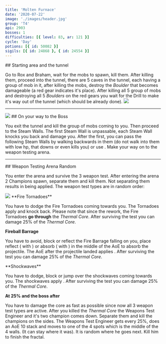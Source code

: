 ```yaml
---
title: 'Molten Furnace'
date: '2020-07-22'
image: './images/header.jpg'
group: 'T4'
api: 2903
bosses: 1
difficulties: [{ level: 83, ar: 121 }]
cycle: 'Day'
potions: [{ id: 50082 }]
sigils: [{ id: 24868 }, { id: 24554 }]
---
```


<Grid>
<GridItem sm="6"> 
## Starting area and the tunnel  
  
Go to Rox and Braham, wait for the mobs to spawn, kill them. After killing them, proceed into the tunnel, there are 5 caves in the tunnel, each having a group of mob in it, after killing the mobs, destroy the _Boulder_ that becomes damageable (a red gear indicates it's place). After killing all 5 group of mobs and destroying all 5 _Boulders_ on the red gears you wait for the Drill to make it's way out of the tunnel (which should be already done).
</GridItem>
<GridItem sm="6">
<Image src="./images/portal.jpg" caption="The portal"/>
</GridItem>
</Grid>

---

<Grid>
<GridItem sm="6">
<Image src="./images/drill.jpg" caption="The drill"/>
</GridItem>
<GridItem sm="6">
## On your way to the Boss  
  
You exit the tunnel and kill the group of mobs coming to you. Then proceed to the Steam Walls. The first Steam Wall is unpassable, each Steam Wall knocks you back and damage you. After the first, you can pass the following Steam Walls by walking backwards in them (do not walk into them with low hp, that downs or even kills you) or use <Boon name="Stability"/>. Make your way on to the weapon testing arena.
</GridItem>
</Grid>

---

<Grid>
<GridItem sm="5">
## Weapon Testing Arena <Label>Random</Label>  
  
You enter the arena and survive the 3 weapon test. After entering the arena 2 Champions spawn, separate them and kill them. Not separating them results in <Boon name="Retaliation"/> being applied. The weapon test types are in random order:
</GridItem>

<GridItem sm="7">
<Image src="./images/testing_area.jpg" caption="Testing area"/>
</GridItem>

<GridItem sm="6">
**Fire Tornadoes**

You have to dodge the Fire Tornadoes coming towards you. The Tornadoes apply <Condition name="Burning"/> and knock back. Please note that since the rework, the Fire Tornadoes **go through** the _Thermal Core_. After surviving the test you can damage 25% of the _Thermal Core_. 

**Fireball Barrage**

You have to avoid, block or reflect the Fire Barrage falling on you, place reflect (<Specialization name="Guardian"/> with <Skill name=" Wall of Reflection"/> ) or absorb (<Specialization name="Revenant"/> <Skill name="Legendary Centaur Stance"/> with <Skill name="Protective Solace"/>) in the middle of the AoE to absorb the projectile. The AoE after the projectile landed applies <Condition name="Burning"/>. After surviving the test you can damage 25% of the _Thermal Core_.
</GridItem>

<GridItem sm="6">  
**Shockwaves**

You have to dodge, block or jump over the shockwaves coming towards you. The shockwaves apply <Control name="Knockdown"/>. After surviving the test you can damage 25% of the _Thermal Core_.

**At 25% and the boss after**

You have to damage the core as fast as possible since now all 3 weapon test types are active. After you killed the _Thermal Core_ the Weapons Test Engineer and it's two champion comes down. Separate them and kill the champions on the sides. The Weapons Test Engineer gets <Effect name="Invulnerability"/> every 25%, does an AoE 10 stack <Condition name="Bleeding"/> and moves to one of the 4 spots which is the middle of the 4 walls. (It can stay where it was). It is random where he goes next. Kill him to finish the fractal.

</GridItem>
</Grid>
